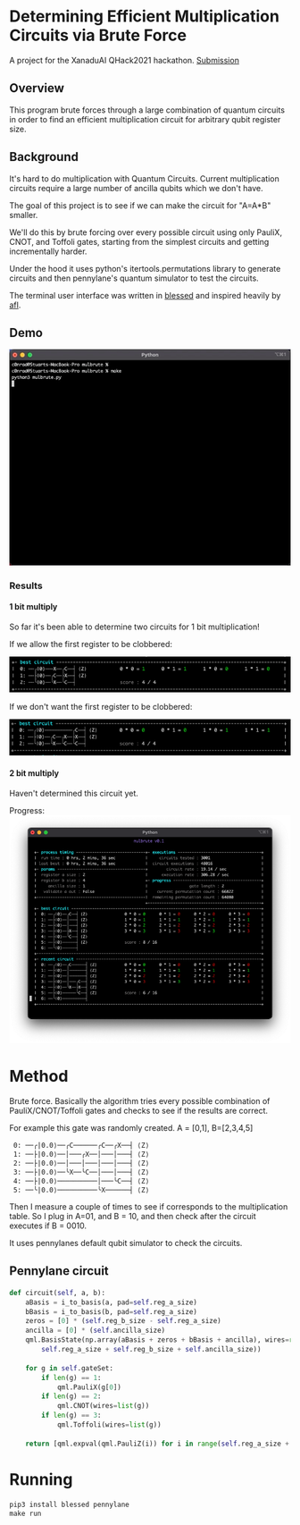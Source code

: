 # Determining Efficient Multiplication Circuits via Brute Force

A project for the XanaduAI QHack2021 hackathon. [Submission](https://github.com/XanaduAI/QHack/issues/11)

## Overview

This program brute forces through a large combination of quantum circuits in order to find an efficient multiplication circuit for arbitrary qubit register size.

## Background

It's hard to do multiplication with Quantum Circuits. Current multiplication circuits require a large number of ancilla qubits which we don't have.

The goal of this project is to see if we can make the circuit for "A=A\*B" smaller.

We'll do this by brute forcing over every possible circuit using only PauliX, CNOT, and Toffoli gates, starting from the simplest circuits and getting incrementally harder.

Under the hood it uses python's itertools.permutations library to generate circuits and then pennylane's quantum simulator to test the circuits.

The terminal user interface was written in [blessed](https://blessed.readthedocs.io/en/latest/index.html) and inspired heavily by [afl](https://lcamtuf.coredump.cx/afl/).

## Demo

![demo](/mulbrute_1bit.gif)

### Results

#### 1 bit multiply

So far it's been able to determine two circuits for 1 bit multiplication!

If we allow the first register to be clobbered:

![1_clobber](/1_clobber.png)

If we don't want the first register to be clobbered:

![1_noclobber](1_noclobber.png)

#### 2 bit multiply

Haven't determined this circuit yet.

Progress:
![2_attempt](2_attempt.png)

# Method

Brute force. Basically the algorithm tries every possible combination of PauliX/CNOT/Toffoli gates and checks to see if the results are correct.

For example this gate was randomly created. A = [0,1], B=[2,3,4,5]

```
 0: ──╭|0.0⟩──╭C──────╭C──╭X──┤ ⟨Z⟩
 1: ──├|0.0⟩──│───╭X──│───│───┤ ⟨Z⟩
 2: ──├|0.0⟩──│───│───│───│───┤ ⟨Z⟩
 3: ──├|0.0⟩──╰X──╰C──│───│───┤ ⟨Z⟩
 4: ──├|0.0⟩──────────│───╰C──┤ ⟨Z⟩
 5: ──╰|0.0⟩──────────╰X──────┤ ⟨Z⟩
```

Then I measure a couple of times to see if corresponds to the multiplication table. So I plug in A=01, and B = 10, and then check after the circuit executes if B = 0010.

It uses pennylanes default qubit simulator to check the circuits.

## Pennylane circuit

```python
def circuit(self, a, b):
    aBasis = i_to_basis(a, pad=self.reg_a_size)
    bBasis = i_to_basis(b, pad=self.reg_a_size)
    zeros = [0] * (self.reg_b_size - self.reg_a_size)
    ancilla = [0] * (self.ancilla_size)
    qml.BasisState(np.array(aBasis + zeros + bBasis + ancilla), wires=range(
        self.reg_a_size + self.reg_b_size + self.ancilla_size))

    for g in self.gateSet:
        if len(g) == 1:
            qml.PauliX(g[0])
        if len(g) == 2:
            qml.CNOT(wires=list(g))
        if len(g) == 3:
            qml.Toffoli(wires=list(g))

    return [qml.expval(qml.PauliZ(i)) for i in range(self.reg_a_size + self.reg_b_size)]
```

# Running

```
pip3 install blessed pennylane
make run
```
